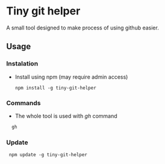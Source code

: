 # Tiny git helper
A small tool designed to make process of using github easier.

## Usage
### Instalation 
 - Install using npm (may require admin access)
    ```npm
    npm install -g tiny-git-helper
    ```

### Commands
 - The whole tool is used with <i>gh</i> command
  ```sh
    gh
  ```
  
  ### Update
   ```npm
    npm update -g tiny-git-helper
